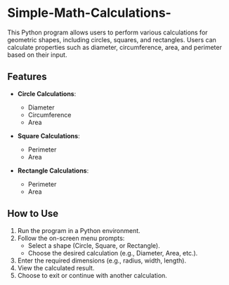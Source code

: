 # Simple-Math-Calculations-

This Python program allows users to perform various calculations for geometric shapes, including circles, squares, and rectangles. Users can calculate properties such as diameter, circumference, area, and perimeter based on their input.

## Features

- **Circle Calculations**:
  - Diameter
  - Circumference
  - Area

- **Square Calculations**:
  - Perimeter
  - Area

- **Rectangle Calculations**:
  - Perimeter
  - Area

## How to Use

1. Run the program in a Python environment.
2. Follow the on-screen menu prompts:
   - Select a shape (Circle, Square, or Rectangle).
   - Choose the desired calculation (e.g., Diameter, Area, etc.).
3. Enter the required dimensions (e.g., radius, width, length).
4. View the calculated result.
5. Choose to exit or continue with another calculation.
